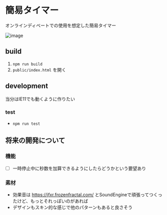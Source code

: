 # 簡易タイマー

オンラインディベートでの使用を想定した簡易タイマー

![image](https://user-images.githubusercontent.com/13868411/116104104-26002080-a6eb-11eb-9424-318ef7e809a6.png)

## build

1. `npm run build`
1. `public/index.html` を開く

## development

当分はIE11でも動くように作りたい

### test

* `npm run test`

## 将来の開発について

### 機能

* [ ] 一時停止中に秒数を加算できるようにしたらどうかという要望あり

### 素材

* 効果音は https://jfxr.frozenfractal.com/ とSoundEngineで頑張ってつくったけど、もっとそれっぽいのがあれば
* デザインもスキン的な感じで他のパターンもあると良さそう
